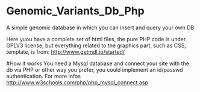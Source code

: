 # Genomic_Variants_Db_Php
A simple genomic database in which you can insert and query your own DB

Here yuou have a complete set of html files, the pure PHP code is under GPLV3 license, but everything related to the graphics part, such as CSS, template, is from: http://www.getmdl.io/started/

#How it works
You need a Mysql database and connect your site with the db via PHP or other way you prefer, you could implement an id/passwd authentication.
 For more infos http://www.w3schools.com/php/php_mysql_connect.asp
